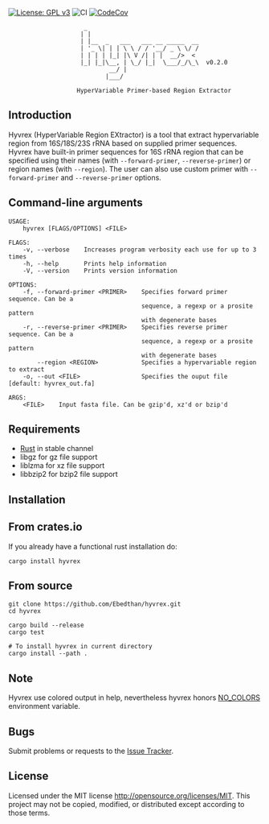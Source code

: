 [![License: GPL v3](https://img.shields.io/badge/License-GPLv3-blue.svg)](https://www.gnu.org/licenses/gpl-3.0)
![CI](https://github.com/Ebedthan/hyvrex/workflows/CI/badge.svg)
[![CodeCov](https://codecov.io/gh/Ebedthan/hyvrex/branch/main/graph/badge.svg)](https://codecov.io/gh/Ebedthan/hyvrex)


```text
                     _
                    | |                                              
                    | |__  _   ___   ___ __ _____  __
                    | '_ \| | | \ \ / / '__/ _ \ \/ /
                    | | | | |_| |\ V /| | |  __/>  < 
                    |_| |_|\__, | \_/ |_|  \___/_/\_\  v0.2.0
                            __/ |                    
                           |___/ 
                
                   HyperVariable Primer-based Region Extractor
```

## Introduction

Hyvrex (HyperVariable Region EXtractor) is a tool that extract hypervariable region from 16S/18S/23S rRNA based on supplied primer sequences. 
Hyvrex have built-in primer sequences for 16S rRNA region that can be specified using their names (with `--forward-primer`, `--reverse-primer`) or region names (with `--region`). The user can also use custom primer with `--forward-primer` and `--reverse-primer` options.

## Command-line arguments

```
USAGE:
    hyvrex [FLAGS/OPTIONS] <FILE>

FLAGS:
    -v, --verbose    Increases program verbosity each use for up to 3 times
    -h, --help       Prints help information
    -V, --version    Prints version information

OPTIONS:
    -f, --forward-primer <PRIMER>    Specifies forward primer sequence. Can be a
                                     sequence, a regexp or a prosite pattern
                                     with degenerate bases
    -r, --reverse-primer <PRIMER>    Specifies reverse primer sequence. Can be a
                                     sequence, a regexp or a prosite pattern
                                     with degenerate bases
        --region <REGION>            Specifies a hypervariable region to extract
    -o, --out <FILE>                 Specifies the ouput file [default: hyvrex_out.fa]

ARGS:
    <FILE>    Input fasta file. Can be gzip'd, xz'd or bzip'd
```

## Requirements
- [Rust](https://rust-lang.org) in stable channel
- libgz for gz file support
- liblzma for xz file support
- libbzip2 for bzip2 file support


## Installation

## From crates.io
If you already have a functional rust installation do:

```
cargo install hyvrex
```

## From source
```
git clone https://github.com/Ebedthan/hyvrex.git
cd hyvrex

cargo build --release
cargo test

# To install hyvrex in current directory
cargo install --path .
```

## Note
Hyvrex use colored output in help, nevertheless hyvrex honors [NO_COLORS](https://no-color.org/) environment variable.

## Bugs
Submit problems or requests to the [Issue Tracker](https://github.com/Ebedthan/hyvrex/issues).

## License
Licensed under the MIT license http://opensource.org/licenses/MIT. This project may not be copied, modified, or distributed except according to those terms.
